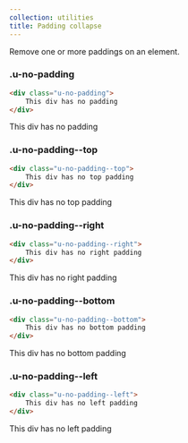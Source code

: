 ```yaml
---
collection: utilities
title: Padding collapse
---
```


Remove one or more paddings on an element.

### .u-no-padding

```html
<div class="u-no-padding">
    This div has no padding
</div>
```
<div class="theme__outline">
    <div class="theme__outline--inner u-no-padding">
        This div has no padding
    </div>
</div>

### .u-no-padding--top

```html
<div class="u-no-padding--top">
    This div has no top padding
</div>
```
<div class="theme__outline">
    <div class="theme__outline--inner u-no-padding--top">
        This div has no top padding
    </div>
</div>

### .u-no-padding--right

```html
<div class="u-no-padding--right">
    This div has no right padding
</div>
```
<div class="theme__outline">
    <div class="theme__outline--inner u-no-padding--right">
        This div has no right padding
    </div>
</div>

### .u-no-padding--bottom

```html
<div class="u-no-padding--bottom">
    This div has no bottom padding
</div>
```
<div class="theme__outline">
    <div class="theme__outline--inner u-no-padding--bottom">
        This div has no bottom padding
    </div>
</div>

### .u-no-padding--left

```html
<div class="u-no-padding--left">
    This div has no left padding
</div>
```
<div class="theme__outline">
    <div class="theme__outline--inner u-no-padding--left">
        This div has no left padding
    </div>
</div>
